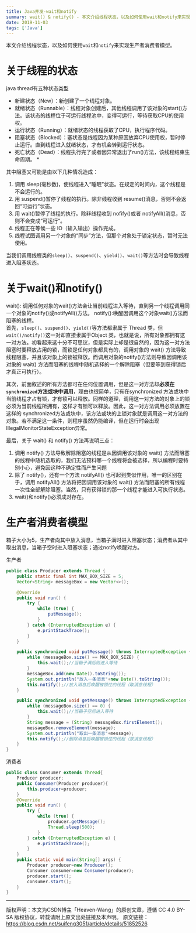 ```yaml
---
title: Java并发-wait和notify
summary: wait() & notify() - 本文介绍线程状态，以及如何使用wait和notify来实现生产者消费者模型。
date: 2019-11-03
tags: ['Java']
---
```

本文介绍线程状态，以及如何使用`wait`和`notify`来实现生产者消费者模型。

# 关于线程的状态
java thread有五种状态类型

- 新建状态（New）：新创建了一个线程对象。
- 就绪状态（Runnable）：线程对象创建后，其他线程调用了该对象的start()方法。该状态的线程位于可运行线程池中，变得可运行，等待获取CPU的使用权。
- 运行状态（Running）：就绪状态的线程获取了CPU，执行程序代码。
- 阻塞状态（Blocked）：塞状态是线程因为某种原因放弃CPU使用权，暂时停止运行。直到线程进入就绪状态，才有机会转到运行状态。
- 死亡状态（Dead）：线程执行完了或者因异常退出了run()方法，该线程结束生命周期。  *

其中阻塞又可能是由以下几种情况造成：

1. 调用 sleep(毫秒数)，使线程进入“睡眠”状态。在规定的时间内，这个线程是不会运行的。
2. 用 suspend()暂停了线程的执行。除非线程收到 resume()消息，否则不会返回“可运行”状态。
3. 用 wait()暂停了线程的执行。除非线程收到 nofify()或者 notifyAll()消息，否则不会变成“可运行“。
4. 线程正在等候一些 IO（输入输出）操作完成。
5. 线程试图调用另一个对象的“同步”方法，但那个对象处于锁定状态，暂时无法使用。

当我们调用线程类的`sleep()`、`suspend()`、`yield()`、`wait()`等方法时会导致线程进入阻塞状态。

# 关于wait()和notify()
wait(): 调用任何对象的wait()方法会让当前线程进入等待，直到另一个线程调用同一个对象的notify()或notifyAll()方法。
notify():唤醒因调用这个对象wait()方法而阻塞的线程。  
首先，`sleep()`、`suspend()`、`yield()`等方法都隶属于 Thread 类，但`wait()/notify()`这一对却直接隶属于Object 类，也就是说，所有对象都拥有这一对方法。初看起来这十分不可思议，但是实际上却是很自然的，因为这一对方法阻塞时要释放占用的锁，而锁是任何对象都具有的，调用对象的 wait() 方法导致线程阻塞，并且该对象上的锁被释放。而调用对象的notify()方法则导致因调用该对象的 wait() 方法而阻塞的线程中随机选择的一个解除阻塞（但要等到获得锁后才真正可执行）。

其次，前面叙述的所有方法都可在任何位置调用，但是这一对方法却**必须在`synchronized`方法或块中调用**，理由也很简单，只有在synchronized 方法或块中当前线程才占有锁，才有锁可以释放。同样的道理，调用这一对方法的对象上的锁必须为当前线程所拥有，这样才有锁可以释放。因此，这一对方法调用必须放置在这样的 synchronized方法或块中，该方法或块的上锁对象就是调用这一对方法的对象。若不满足这一条件，则程序虽然仍能编译，但在运行时会出现IllegalMonitorStateException异常。

最后，关于 wait() 和 notify() 方法再说明三点：

1. 调用 notify() 方法导致解除阻塞的线程是从因调用该对象的 wait() 方法而阻塞的线程中随机选取的，我们无法预料哪一个线程将会被选择，所以编程时要特别小心，避免因这种不确定性而产生问题
2. 除了 notify()，还有一个方法 notifyAll() 也可起到类似作用，唯一的区别在于，调用 notifyAll() 方法将把因调用该对象的 wait() 方法而阻塞的所有线程一次性全部解除阻塞。当然，只有获得锁的那一个线程才能进入可执行状态。
3. wait()和notify()必须成对存在。

# 生产者消费者模型

箱子大小为5，生产者向其中放入消息，当箱子满时进入阻塞状态；消费者从其中取出消息，当箱子空时进入阻塞状态；通过notify唤醒对方。

生产者
```java
public class Producer extends Thread {
    public static final int MAX_BOX_SIZE = 5;
    Vector<String> messageBox = new Vector<>();

    @Override
    public void run() {
        try {
            while (true) {
                putMessage();
            }
        } catch (InterruptedException e) {
            e.printStackTrace();
        }
    }

    public synchronized void putMessage() throws InterruptedException {
        while (messageBox.size() == MAX_BOX_SIZE) {
            this.wait();//当箱子满后则进入等待
        }
        messageBox.add(new Date().toString());
        System.out.println("放入一条消息"+new Date().toString());
        this.notify();//放入消息后唤醒被锁住的线程（取消息线程）
    }

    public synchronized void getMessage() throws InterruptedException {
        while (messageBox.size() == 0) {
            this.wait();//当箱子空后进入等待
        }
        String message = (String) messageBox.firstElement();
        messageBox.removeElement(message);
        System.out.println("取出一条消息"+message);
        this.notify();//删除消息后唤醒被锁住的线程（放消息线程）
    }
}
```
消费者
```java
public class Consumer extends Thread{
    Producer producer;
    public Consumer(Producer producer){
        this.producer=producer;
    }
    @Override
    public void run() {
        try {
            while (true) {
                producer.getMessage();
                Thread.sleep(500);
            }
        } catch (InterruptedException e) {
            e.printStackTrace();
        }
    }
    public static void main(String[] args) {
        Producer producer=new Producer();
        Consumer consumer=new Consumer(producer);
        producer.start();
        consumer.start();
    }
}
```
---
版权声明：本文为CSDN博主「Heaven-Wang」的原创文章，遵循 CC 4.0 BY-SA 版权协议，转载请附上原文出处链接及本声明。
原文链接：https://blog.csdn.net/suifeng3051/article/details/51852526